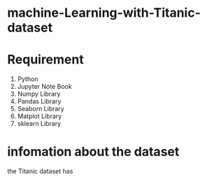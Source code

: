 # machine-Learning-with-Titanic-dataset

# Requirement 

1. Python
2. Jupyter Note Book
3. Numpy Library
4. Pandas Library
5. Seaborn Library
6. Matplot Library
7. sklearn Library


  # infomation about the dataset
the Titanic dataset has 
